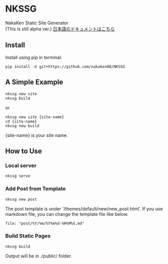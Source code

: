 # NKSSG
NakaKen Static Site Generator  
(This is still alpha ver.)
[日本語のドキュメントはこちら](https://nkssg.nakaken88.com/ja/)


## Install

Install using pip in terminal:

```
pip install -U git+https://github.com/nakaken88/NKSSG
```

## A Simple Example

```
nkssg new site
nkssg build
```

or

```
nkssg new site {site-name}
cd {site-name}
nkssg new build
```

{site-name} is your site name.


## How to Use

### Local server

```
nkssg serve
```

### Add Post from Template

```
nkssg new post
```

The post template is under '/themes/default/new/new_post.html'. If you use markdown file, you can change the template file like below.

```
file: "post/%Y/%m/%Y%m%d-%H%M%S.md"
```

### Build Static Pages

```
nkssg build
```

Output will be in ./public/ folder.

